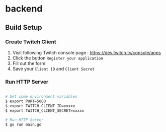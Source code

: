 # backend

## Build Setup

### Create Twitch Client
1. Visit following Twitch console page : https://dev.twitch.tv/console/apps
2. Click the button `Register your application`
3. Fill out the form
4. Save your `Client ID` and `Client Secret`

### Run HTTP Server
```bash

# Set some environment variables
$ export PORT=5000
$ export TWITCH_CLIENT_ID=xxxxx
$ export TWITCH_CLIENT_SECRET=xxxxx

# Run HTTP Server
$ go run main.go

```

